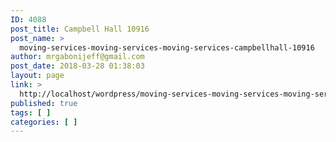 ```yaml
---
ID: 4088
post_title: Campbell Hall 10916
post_name: >
  moving-services-moving-services-moving-services-campbellhall-10916
author: mrgabonijeff@gmail.com
post_date: 2018-03-28 01:38:03
layout: page
link: >
  http://localhost/wordpress/moving-services-moving-services-moving-services-campbellhall-10916/
published: true
tags: [ ]
categories: [ ]
---
```

